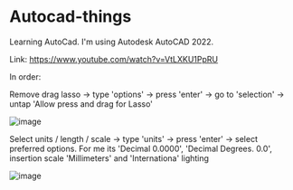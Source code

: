 # Autocad-things
Learning AutoCad. I'm using Autodesk AutoCAD 2022.

Link: https://www.youtube.com/watch?v=VtLXKU1PpRU

In order:

Remove drag lasso -> type 'options' -> press 'enter' -> go to 'selection' -> untap 'Allow press and drag for Lasso'

![image](https://github.com/Klemetti/Autocad-things/assets/62512248/c4c54b0c-2691-4304-8f94-b18b92c165b7)

Select units / length / scale -> type 'units' -> press 'enter' -> select preferred options. For me its 'Decimal 0.0000', 'Decimal Degrees. 0.0', insertion scale 'Millimeters' and 'Internationa' lighting

![image](https://github.com/Klemetti/Autocad-things/assets/62512248/31284d3c-d484-426a-bcde-6960661a6016)
